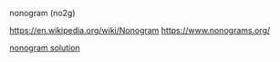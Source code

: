 nonogram (no2g)

https://en.wikipedia.org/wiki/Nonogram
https://www.nonograms.org/

[nonogram solution](./no2g.py)  
